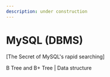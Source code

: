 ```yaml
---
description: under construction
---
```


# MySQL \(DBMS\)

\[The Secret of MySQL's rapid searching\]

 B Tree and B+ Tree \| Data structure





